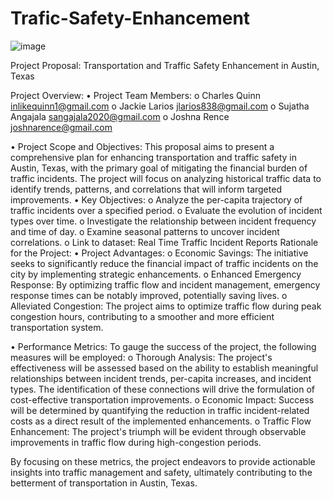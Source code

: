 # Trafic-Safety-Enhancement

![image](https://github.com/CharlesQuinn1/Trafic-Safety-Enhancement/assets/128498023/6872df50-b51c-4d7e-b86f-9a6a37aad3a1)

Project Proposal: Transportation and Traffic Safety Enhancement in Austin, Texas

Project Overview:
•	Project Team Members:
o	Charles Quinn inlikequinn1@gmail.com 
o	Jackie Larios jlarios838@gmail.com 
o	Sujatha Angajala sangajala2020@gmail.com 
o	Joshna Rence joshnarence@gmail.com 

•	Project Scope and Objectives:
This proposal aims to present a comprehensive plan for enhancing transportation and traffic safety in Austin, Texas, with the primary goal of mitigating the financial burden of traffic incidents. The project will focus on analyzing historical traffic data to identify trends, patterns, and correlations that will inform targeted improvements.
•	Key Objectives:
o	Analyze the per-capita trajectory of traffic incidents over a specified period.
o	Evaluate the evolution of incident types over time.
o	Investigate the relationship between incident frequency and time of day.
o	Examine seasonal patterns to uncover incident correlations.
o	Link to dataset: Real Time Traffic Incident Reports 
Rationale for the Project:
•	Project Advantages:
o	Economic Savings: The initiative seeks to significantly reduce the financial impact of traffic incidents on the city by implementing strategic enhancements.
o	Enhanced Emergency Response: By optimizing traffic flow and incident management, emergency response times can be notably improved, potentially saving lives.
o	Alleviated Congestion: The project aims to optimize traffic flow during peak congestion hours, contributing to a smoother and more efficient transportation system.

•	Performance Metrics:
To gauge the success of the project, the following measures will be employed:
o	Thorough Analysis: The project's effectiveness will be assessed based on the ability to establish meaningful relationships between incident trends, per-capita increases, and incident types. The identification of these connections will drive the formulation of cost-effective transportation improvements.
o	Economic Impact: Success will be determined by quantifying the reduction in traffic incident-related costs as a direct result of the implemented enhancements.
o	Traffic Flow Enhancement: The project's triumph will be evident through observable improvements in traffic flow during high-congestion periods.

By focusing on these metrics, the project endeavors to provide actionable insights into traffic management and safety, ultimately contributing to the betterment of transportation in Austin, Texas.
